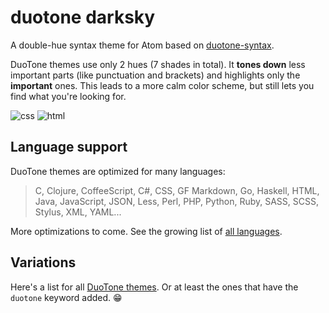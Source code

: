 # duotone darksky

A double-hue syntax theme for Atom based on [duotone-syntax](https://github.com/simurai/duotone-syntax).

DuoTone themes use only 2 hues (7 shades in total). It __tones down__ less important parts (like punctuation and brackets) and highlights only the __important__ ones. This leads to a more calm color scheme, but still lets you find what you're looking for.

![css](https://cloud.githubusercontent.com/assets/8826297/14923836/86f3bcd4-0e0d-11e6-856f-00f420ee3755.png)
![html](https://cloud.githubusercontent.com/assets/8826297/14923837/88794bbe-0e0d-11e6-9495-3ecb3f217338.png)

## Language support

DuoTone themes are optimized for many languages:

> C, Clojure, CoffeeScript, C#, CSS, GF Markdown, Go, Haskell, HTML, Java, JavaScript, JSON, Less, Perl, PHP, Python, Ruby, SASS, SCSS, Stylus, XML, YAML...

More optimizations to come. See the growing list of [all languages](/styles/languages).


## Variations

Here's a list for all [DuoTone themes](https://atom.io/themes/search?utf8=%E2%9C%93&q=keyword:duotone). Or at least the ones that have the `duotone` keyword added. :grin:
